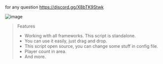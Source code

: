 for any question https://discord.gg/X8bTK9Stwk

![image](https://github.com/mb-later/cas-fastTravel/assets/68826839/c78de665-82fe-4604-9298-dc6a50ba63b0)
> Features
>*  Working with all frameworks. This script is standalone.
>*  You can use it easily, just drag and drop.
>*  This script open source, you can change some stuff in config file.
>* Player count in area.
>*  And more.

